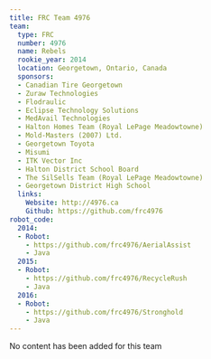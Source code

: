 ```yaml
---
title: FRC Team 4976
team:
  type: FRC
  number: 4976
  name: Rebels
  rookie_year: 2014
  location: Georgetown, Ontario, Canada
  sponsors:
  - Canadian Tire Georgetown
  - Zuraw Technologies
  - Flodraulic
  - Eclipse Technology Solutions
  - MedAvail Technologies
  - Halton Homes Team (Royal LePage Meadowtowne)
  - Mold-Masters (2007) Ltd.
  - Georgetown Toyota
  - Misumi
  - ITK Vector Inc
  - Halton District School Board
  - The SilSells Team (Royal LePage Meadowtowne)
  - Georgetown District High School
  links:
    Website: http://4976.ca
    Github: https://github.com/frc4976
robot_code:
  2014:
  - Robot:
    - https://github.com/frc4976/AerialAssist
    - Java
  2015:
  - Robot:
    - https://github.com/frc4976/RecycleRush
    - Java
  2016:
  - Robot:
    - https://github.com/frc4976/Stronghold
    - Java
---
```


No content has been added for this team